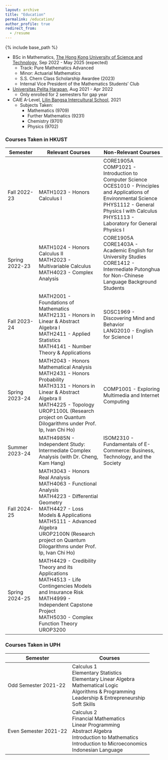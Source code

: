 ```yaml
---
layout: archive
title: "Education"
permalink: /education/
author_profile: true
redirect_from:
  - /resume
---
```


{% include base_path %}


* BSc in Mathematics, [The Hong Kong University of Science and Technology](https://hkust.edu.hk/), Sep 2022 - May 2025 (expected)
  * Track: Pure Mathematics Advanced
  * Minor: Actuarial Mathematics
  * S.S. Chern Class Scholarship Awardee (2023)
  * Internal Vice President of the Mathematics Students’ Club
* [Universitas Pelita Harapan](https://www.uph.edu/en/homepage/), Aug 2021 - Apr 2022
  * Only enrolled for 2 semesters for gap year 
* CAIE A-Level, [Lilin Bangsa Intercultural School](https://www.lilinbangsa.sch.id/), 2021
  * Subjects Taken:
    * Mathematics (9709)
    * Further Mathematics (9231)
    * Chemistry (9701)
    * Physics (9702)

### Courses Taken in HKUST

| Semester       | Relevant Courses                                                                                                                                                                                                                                                  | Non-Relevant Courses                                                                                                                                                                                                     |
|----------------|-------------------------------------------------------------------------------------------------------------------------------------------------------------------------------------------------------------------------------------------------------------------|--------------------------------------------------------------------------------------------------------------------------------------------------------------------------------------------------------------------------|
| Fall 2022-23   | MATH1023 - Honors Calculus I                                                                                                                                                                                                                                      | CORE1905A<br>COMP1021 - Introduction to Computer Science<br>OCES1010 - Principles and Applications of Environmental Science<br>PHYS1112 - General Physics I with Calculus<br>PHYS1113 - Laboratory for General Physics I |
| Spring 2022-23 | MATH1024 - Honors Calculus II<br>MATH2023 - Multivariable Calculus<br>MATH4023 - Complex Analysis                                                                                                                                                                 | CORE1905A<br>CORE1403A - Academic English for University Studies<br>CORE1412 - Intermediate Putonghua for Non-Chinese Language Background Students                                                                       |
| Fall 2023-24   | MATH2001 - Foundations of Mathematics<br>MATH2131 - Honors in Linear & Abstract Algebra I<br>MATH2411 - Applied Statistics<br>MATH4141 - Number Theory & Applications                                                                                             | SOSC1969 - Discovering Mind and Behavior<br>LANG2010 - English for Science I                                                                                                                                             |
| Spring 2023-24 | MATH2043 - Honors Mathematical Analysis<br>MATH2431 - Honors Probability<br>MATH3131 - Honors in Linear & Abstract Algebra II<br>MATH4225 - Topology<br>UROP1100L (Research project on Quantum Dilogarithms under Prof. Ip, Ivan Chi Ho)                          | COMP1001 - Exploring Multimedia and Internet Computing                                                                                                                                                                   |
| Summer 2023-24 | MATH4985N - Independent Study: Intermediate Complex Analysis (with Dr. Cheng, Kam Hang)                                                                                                                                                                           | ISOM2310 - Fundamentals of E-Commerce: Business, Technology, and the Society                                                                                                                                             |
| Fall 2024-25   | MATH3043 - Honors Real Analysis<br>MATH4063 - Functional Analysis<br>MATH4223 - Differential Geometry<br>MATH4427 - Loss Models & Applications<br>MATH5111 - Advanced Algebra<br>UROP2100N (Research project on Quantum Dilogarithms under Prof. Ip, Ivan Chi Ho) |                                                                                                                                                                                                                          |
| Spring 2024-25 | MATH4429 - Credibility Theory and its Applications<br>MATH4513 - Life Contingencies Models and Insurance Risk<br>MATH4999 - Independent Capstone Project<br>MATH5030 - Complex Function Theory<br>UROP3200                                                        |                                                                                                                                                                                                                          |

### Courses Taken in UPH

| Semester         | Courses                                                                                                                                                               |
|------------------|-----------------------------------------------------------------------------------------------------------------------------------------------------------------------|
| Odd Semester 2021-22  | Calculus 1<br>Elementary Statistics<br>Elementary Linear Algebra<br>Mathematical Logic<br>Algorithms & Programming<br>Leadership & Entrepreneurship<br>Soft Skills    |
| Even Semester 2021-22 | Calculus 2<br>Financial Mathematics<br>Linear Programming<br>Abstract Algebra<br>Introduction to Mathematics<br>Introduction to Microeconomics<br>Indonesian Language |
